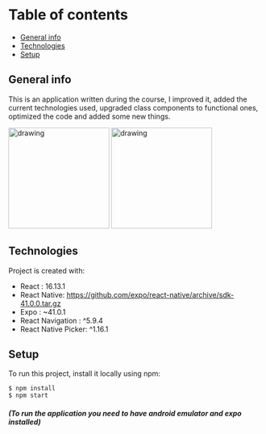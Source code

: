 # Table of contents
* [General info](#general-info)
* [Technologies](#technologies)
* [Setup](#setup)


## General info
This is an application written during the course, I improved it, added the current technologies used, upgraded class components to functional ones, optimized the code and added some new things.
<div >
<img src="https://cdn.discordapp.com/attachments/813878212115300355/845970499310059590/Screenshot_1621765456.png" alt="drawing" width="200"/>
<img src="https://cdn.discordapp.com/attachments/813878212115300355/845970500178149376/Screenshot_1621765469.png" alt="drawing" width="200"/>

</div>





## Technologies
Project is created with:
* React : 16.13.1
* React Native: https://github.com/expo/react-native/archive/sdk-41.0.0.tar.gz
* Expo : ~41.0.1
* React Navigation : ^5.9.4
* React Native Picker: ^1.16.1

## Setup
To run this project, install it locally using npm:
```
$ npm install
$ npm start
```
##### (To run the application you need to have android emulator and expo installed)
